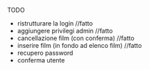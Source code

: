 TODO

- ristrutturare la login //fatto
- aggiungere privilegi admin //fatto
- cancellazione film (con conferma) //fatto
- inserire film (in fondo ad elenco film) //fatto
- recupero password
- conferma utente

